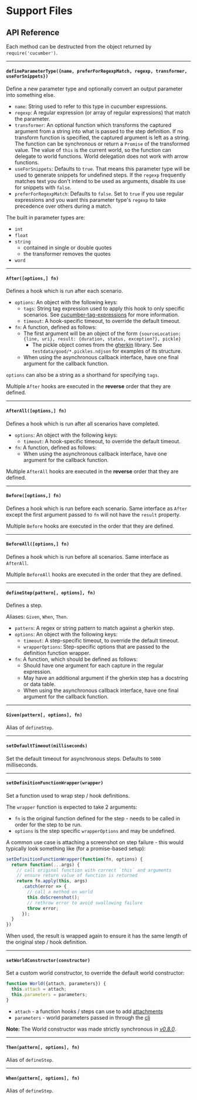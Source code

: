 # Support Files

## API Reference

Each method can be destructed from the object returned by `require('cucumber')`. 

---

#### `defineParameterType({name, preferForRegexpMatch, regexp, transformer, useForSnippets})`

Define a new parameter type and optionally convert an output parameter into something else.

* `name`: String used to refer to this type in cucumber expressions.
* `regexp`: A regular expression (or array of regular expressions) that match the parameter.
* `transformer`: An optional function which transforms the captured argument from a string into what is passed to the step definition.
  If no transform function is specified, the captured argument is left as a string.
  The function can be synchronous or return a `Promise` of the transformed value. The value of `this` is the current world, so the function can delegate to world functions. World delegation does not work with arrow functions.
* `useForSnippets`: Defaults to `true`. That means this parameter type will be used to generate snippets for undefined steps. If the `regexp` frequently matches text you don't intend to be used as arguments, disable its use for snippets with `false`.
* `preferForRegexpMatch`: Defaults to `false`. Set to `true` if you use regular expressions and you want this parameter type's `regexp` to take precedence over others during a match.

The built in parameter types are:
* `int`
* `float`
* `string`
  * contained in single or double quotes
  * the transformer removes the quotes
* `word`

---

#### `After([options,] fn)`

Defines a hook which is run after each scenario.

* `options`: An object with the following keys:
  * `tags`: String tag expression used to apply this hook to only specific scenarios. See [cucumber-tag-expressions](https://docs.cucumber.io/tag-expressions/) for more information.
  * `timeout`: A hook-specific timeout, to override the default timeout.
* `fn`: A function, defined as follows:
  * The first argument will be an object of the form `{sourceLocation: {line, uri}, result: {duration, status, exception?}, pickle}`
    * The pickle object comes from the [gherkin](https://github.com/cucumber/cucumber/tree/gherkin-v4.1.3/gherkin) library. See `testdata/good/*.pickles.ndjson` for examples of its structure.
  * When using the asynchronous callback interface, have one final argument for the callback function.

`options` can also be a string as a shorthand for specifying `tags`.

Multiple `After` hooks are executed in the **reverse** order that they are defined.

---

#### `AfterAll([options,] fn)`

Defines a hook which is run after all scenarios have completed.

* `options`: An object with the following keys:
  * `timeout`: A hook-specific timeout, to override the default timeout.
* `fn`: A function, defined as follows:
  * When using the asynchronous callback interface, have one argument for the callback function.

Multiple `AfterAll` hooks are executed in the **reverse** order that they are defined.

---

#### `Before([options,] fn)`

Defines a hook which is run before each scenario. Same interface as `After` except the first argument passed to `fn` will not have the `result` property.

Multiple `Before` hooks are executed in the order that they are defined.

---

#### `BeforeAll([options,] fn)`

Defines a hook which is run before all scenarios. Same interface as `AfterAll`.

Multiple `BeforeAll` hooks are executed in the order that they are defined.

---

#### `defineStep(pattern[, options], fn)`

Defines a step.

Aliases: `Given`, `When`, `Then`.

* `pattern`: A regex or string pattern to match against a gherkin step.
* `options`: An object with the following keys:
  - `timeout`: A step-specific timeout, to override the default timeout.
  - `wrapperOptions`: Step-specific options that are passed to the definition function wrapper.
* `fn`: A function, which should be defined as follows:
  - Should have one argument for each capture in the regular expression.
  - May have an additional argument if the gherkin step has a docstring or data table.
  - When using the asynchronous callback interface, have one final argument for the callback function.

---

#### `Given(pattern[, options], fn)`

Alias of `defineStep`.

---

#### `setDefaultTimeout(milliseconds)`

Set the default timeout for asynchronous steps. Defaults to `5000` milliseconds.

---

#### `setDefinitionFunctionWrapper(wrapper)`

Set a function used to wrap step / hook definitions.

The `wrapper` function is expected to take 2 arguments:

- `fn` is the original function defined for the step - needs to be called in order for the step to be run.
- `options` is the step specific `wrapperOptions` and may be undefined.

A common use case is attaching a screenshot on step failure - this would typically look something like (for a promise-based setup):

```javascript
setDefinitionFunctionWrapper(function(fn, options) {
  return function(...args) {
    // call original function with correct `this` and arguments
    // ensure return value of function is returned
    return fn.apply(this, args)
      .catch(error => {
        // call a method on world
        this.doScreenshot();
        // rethrow error to avoid swallowing failure
        throw error;
      });
  }
})
```

When used, the result is wrapped again to ensure it has the same length of the original step / hook definition.

---

#### `setWorldConstructor(constructor)`

Set a custom world constructor, to override the default world constructor:

```javascript
function World({attach, parameters}) {
  this.attach = attach;
  this.parameters = parameters;
}
```

* `attach` - a function hooks / steps can use to add [attachments](./attachments.md)
* `parameters` - world parameters passed in through the [cli](../cli.md#world-parameters)

**Note:** The World constructor was made strictly synchronous in *[v0.8.0](https://github.com/cucumber/cucumber-js/releases/tag/v0.8.0)*.

---

#### `Then(pattern[, options], fn)`

Alias of `defineStep`.

---

#### `When(pattern[, options], fn)`

Alias of `defineStep`.
